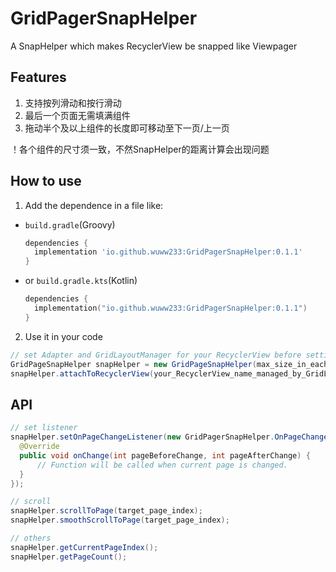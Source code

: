 # GridPagerSnapHelper
A SnapHelper which makes RecyclerView be snapped like Viewpager

## Features

1. 支持按列滑动和按行滑动
2. 最后一个页面无需填满组件
3. 拖动半个及以上组件的长度即可移动至下一页/上一页

！各个组件的尺寸须一致，不然SnapHelper的距离计算会出现问题

## How to use

1. Add the dependence in a file like:

+ `build.gradle`(Groovy)
  ```groovy
  dependencies {
    implementation 'io.github.wuww233:GridPagerSnapHelper:0.1.1'
  }
  ```
+ or `build.gradle.kts`(Kotlin)
  ```kotlin
  dependencies {
    implementation("io.github.wuww233:GridPagerSnapHelper:0.1.1")
  }
  ```

2. Use it in your code

```java
// set Adapter and GridLayoutManager for your RecyclerView before setting GridPageSnapHelper
GridPageSnapHelper snapHelper = new GridPageSnapHelper(max_size_in_each_row_or_line, max_size_of_each_page);
snapHelper.attachToRecyclerView(your_RecyclerView_name_managed_by_GridLayoutManager);


```

## API

```java
// set listener
snapHelper.setOnPageChangeListener(new GridPagerSnapHelper.OnPageChangeListener() {
  @Override
  public void onChange(int pageBeforeChange, int pageAfterChange) {
      // Function will be called when current page is changed.
  }
});

// scroll
snapHelper.scrollToPage(target_page_index);
snapHelper.smoothScrollToPage(target_page_index);

// others
snapHelper.getCurrentPageIndex();
snapHelper.getPageCount();
```